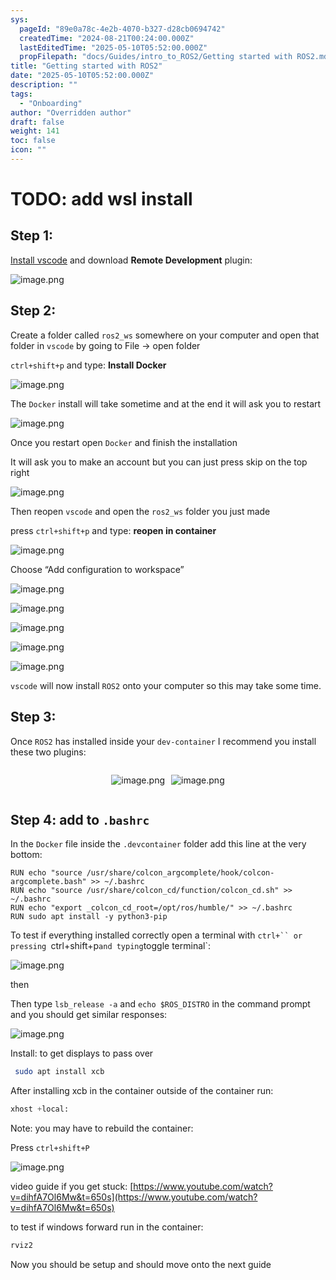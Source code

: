 ```yaml
---
sys:
  pageId: "89e0a78c-4e2b-4070-b327-d28cb0694742"
  createdTime: "2024-08-21T00:24:00.000Z"
  lastEditedTime: "2025-05-10T05:52:00.000Z"
  propFilepath: "docs/Guides/intro_to_ROS2/Getting started with ROS2.md"
title: "Getting started with ROS2"
date: "2025-05-10T05:52:00.000Z"
description: ""
tags:
  - "Onboarding"
author: "Overridden author"
draft: false
weight: 141
toc: false
icon: ""
---
```


# TODO: add wsl install

## Step 1:

[Install vscode](https://code.visualstudio.com/download) and download **Remote Development** plugin:

![image.png](https://prod-files-secure.s3.us-west-2.amazonaws.com/d518164a-d88e-44d1-a4ee-3adb3bd8bce0/efb52993-1881-4a40-b95e-6f020334f022/image.png?X-Amz-Algorithm=AWS4-HMAC-SHA256&X-Amz-Content-Sha256=UNSIGNED-PAYLOAD&X-Amz-Credential=ASIAZI2LB4667OJAR7AM%2F20250512%2Fus-west-2%2Fs3%2Faws4_request&X-Amz-Date=20250512T121600Z&X-Amz-Expires=3600&X-Amz-Security-Token=IQoJb3JpZ2luX2VjECwaCXVzLXdlc3QtMiJIMEYCIQDfggcUENHlWsq5LPNpcRm6fOcKvR52j2vZxuqkuYpMsQIhAMeAs1qejwuot%2B%2BKjgOqmn8CxGPWgbqTgB5DAnvt%2Fk6jKogECNX%2F%2F%2F%2F%2F%2F%2F%2F%2F%2FwEQABoMNjM3NDIzMTgzODA1IgykMg8Gerx2zc1QbEQq3AMJhNuHk1bJWLUs0wCQxU%2FfAIzwwxRGWfyzvg%2BrpXEhlPXxE%2FyIM4%2BMsWiM5TEerOccEPR%2BNwzpaCeKzR2E9T6%2Bvk%2BOcW3qdHuefdE%2F0hNCxn5fCemNavuBcddRkdpE1xHhO9UWjJO46jOzkOEhE7MLpLPibS7%2BkBO52WsMflvOLoR5D6AcNx9xGQIq7Sfqx5IKM%2BpLKCvJOecoNc4A8ncMAlGTDQxrD%2BueYX3bgepv8dHxGo0XjGabJjFEZdrvHmgKLQninpSRWVHyuEhnn7v%2BmxEJyroo8lkj%2BidzKLlV%2F%2Bzbv5doHaHAc6wpO5ESnY2A2DPuM2e077drvAZzOsZzNH10%2FUi94Dpl0ouKmZMKFXAEa2wqmOYwxBAAoFXMM2419osBZugpouyPySkmKKuvg4qpSsJUuRkkQzUY6kXGWxLRJudHlpRG5pTKQVyCZyLFtuM0zt7auogCALADgQCmimvOoRkHSo1zddV9ZUnCyCvZUghSpFpPyGqkdSvoiAwK4U0ZcY6LwCBQacCuUyS7HapyFlwNQ1TZocJxk70EV0X%2FxRpt7LVUM9A6mhNluuVIoHhGQgftzEYrs4eV2OyYyz7L%2BZaRekZmDNand3rf87jYlsotAHIeoGuODzDEt4fBBjqkASMbDsOyuHLTM%2FS7jBKx0Xo4O1nUL2QVo6IaYoybcU20tojoqyVN%2BmtaB95OUeFz9GkJ0WUw5QRncDZld3UowvVAM%2F1wi%2FFB%2Bj%2Bs4w%2F1iBugaZ%2Bhi0TAEljGJlDdOCx%2BPw5iy3i3jwdc%2FOO0t6%2Fe9Wst1WBB21tnD641M7gbNyqzh6UEz5lzDjv3Zgi45qzJwBaXOkWDO559iOUWYjXfOteFYxYC&X-Amz-Signature=992261696aefc767516abef1ec5ef801bceea7499202502ca2a1c3e015b3f4ed&X-Amz-SignedHeaders=host&x-id=GetObject)

## Step 2:

Create a folder called `ros2_ws` somewhere on your computer and open that folder in `vscode` by going to File → open folder 

`ctrl+shift+p` and type: **Install Docker**

![image.png](https://prod-files-secure.s3.us-west-2.amazonaws.com/d518164a-d88e-44d1-a4ee-3adb3bd8bce0/2269dc0e-1cd5-47ff-bceb-c04ad9b2eab0/image.png?X-Amz-Algorithm=AWS4-HMAC-SHA256&X-Amz-Content-Sha256=UNSIGNED-PAYLOAD&X-Amz-Credential=ASIAZI2LB4667OJAR7AM%2F20250512%2Fus-west-2%2Fs3%2Faws4_request&X-Amz-Date=20250512T121600Z&X-Amz-Expires=3600&X-Amz-Security-Token=IQoJb3JpZ2luX2VjECwaCXVzLXdlc3QtMiJIMEYCIQDfggcUENHlWsq5LPNpcRm6fOcKvR52j2vZxuqkuYpMsQIhAMeAs1qejwuot%2B%2BKjgOqmn8CxGPWgbqTgB5DAnvt%2Fk6jKogECNX%2F%2F%2F%2F%2F%2F%2F%2F%2F%2FwEQABoMNjM3NDIzMTgzODA1IgykMg8Gerx2zc1QbEQq3AMJhNuHk1bJWLUs0wCQxU%2FfAIzwwxRGWfyzvg%2BrpXEhlPXxE%2FyIM4%2BMsWiM5TEerOccEPR%2BNwzpaCeKzR2E9T6%2Bvk%2BOcW3qdHuefdE%2F0hNCxn5fCemNavuBcddRkdpE1xHhO9UWjJO46jOzkOEhE7MLpLPibS7%2BkBO52WsMflvOLoR5D6AcNx9xGQIq7Sfqx5IKM%2BpLKCvJOecoNc4A8ncMAlGTDQxrD%2BueYX3bgepv8dHxGo0XjGabJjFEZdrvHmgKLQninpSRWVHyuEhnn7v%2BmxEJyroo8lkj%2BidzKLlV%2F%2Bzbv5doHaHAc6wpO5ESnY2A2DPuM2e077drvAZzOsZzNH10%2FUi94Dpl0ouKmZMKFXAEa2wqmOYwxBAAoFXMM2419osBZugpouyPySkmKKuvg4qpSsJUuRkkQzUY6kXGWxLRJudHlpRG5pTKQVyCZyLFtuM0zt7auogCALADgQCmimvOoRkHSo1zddV9ZUnCyCvZUghSpFpPyGqkdSvoiAwK4U0ZcY6LwCBQacCuUyS7HapyFlwNQ1TZocJxk70EV0X%2FxRpt7LVUM9A6mhNluuVIoHhGQgftzEYrs4eV2OyYyz7L%2BZaRekZmDNand3rf87jYlsotAHIeoGuODzDEt4fBBjqkASMbDsOyuHLTM%2FS7jBKx0Xo4O1nUL2QVo6IaYoybcU20tojoqyVN%2BmtaB95OUeFz9GkJ0WUw5QRncDZld3UowvVAM%2F1wi%2FFB%2Bj%2Bs4w%2F1iBugaZ%2Bhi0TAEljGJlDdOCx%2BPw5iy3i3jwdc%2FOO0t6%2Fe9Wst1WBB21tnD641M7gbNyqzh6UEz5lzDjv3Zgi45qzJwBaXOkWDO559iOUWYjXfOteFYxYC&X-Amz-Signature=40a80a5d700b221b1fea8d416d3a393474e039f26ba1fa8d27ce4f3f3bbb9a6d&X-Amz-SignedHeaders=host&x-id=GetObject)

The `Docker` install will take sometime and at the end it will ask you to restart

![image.png](https://prod-files-secure.s3.us-west-2.amazonaws.com/d518164a-d88e-44d1-a4ee-3adb3bd8bce0/ed233f78-be33-4b1f-b89c-9c346c0e961e/image.png?X-Amz-Algorithm=AWS4-HMAC-SHA256&X-Amz-Content-Sha256=UNSIGNED-PAYLOAD&X-Amz-Credential=ASIAZI2LB4667OJAR7AM%2F20250512%2Fus-west-2%2Fs3%2Faws4_request&X-Amz-Date=20250512T121600Z&X-Amz-Expires=3600&X-Amz-Security-Token=IQoJb3JpZ2luX2VjECwaCXVzLXdlc3QtMiJIMEYCIQDfggcUENHlWsq5LPNpcRm6fOcKvR52j2vZxuqkuYpMsQIhAMeAs1qejwuot%2B%2BKjgOqmn8CxGPWgbqTgB5DAnvt%2Fk6jKogECNX%2F%2F%2F%2F%2F%2F%2F%2F%2F%2FwEQABoMNjM3NDIzMTgzODA1IgykMg8Gerx2zc1QbEQq3AMJhNuHk1bJWLUs0wCQxU%2FfAIzwwxRGWfyzvg%2BrpXEhlPXxE%2FyIM4%2BMsWiM5TEerOccEPR%2BNwzpaCeKzR2E9T6%2Bvk%2BOcW3qdHuefdE%2F0hNCxn5fCemNavuBcddRkdpE1xHhO9UWjJO46jOzkOEhE7MLpLPibS7%2BkBO52WsMflvOLoR5D6AcNx9xGQIq7Sfqx5IKM%2BpLKCvJOecoNc4A8ncMAlGTDQxrD%2BueYX3bgepv8dHxGo0XjGabJjFEZdrvHmgKLQninpSRWVHyuEhnn7v%2BmxEJyroo8lkj%2BidzKLlV%2F%2Bzbv5doHaHAc6wpO5ESnY2A2DPuM2e077drvAZzOsZzNH10%2FUi94Dpl0ouKmZMKFXAEa2wqmOYwxBAAoFXMM2419osBZugpouyPySkmKKuvg4qpSsJUuRkkQzUY6kXGWxLRJudHlpRG5pTKQVyCZyLFtuM0zt7auogCALADgQCmimvOoRkHSo1zddV9ZUnCyCvZUghSpFpPyGqkdSvoiAwK4U0ZcY6LwCBQacCuUyS7HapyFlwNQ1TZocJxk70EV0X%2FxRpt7LVUM9A6mhNluuVIoHhGQgftzEYrs4eV2OyYyz7L%2BZaRekZmDNand3rf87jYlsotAHIeoGuODzDEt4fBBjqkASMbDsOyuHLTM%2FS7jBKx0Xo4O1nUL2QVo6IaYoybcU20tojoqyVN%2BmtaB95OUeFz9GkJ0WUw5QRncDZld3UowvVAM%2F1wi%2FFB%2Bj%2Bs4w%2F1iBugaZ%2Bhi0TAEljGJlDdOCx%2BPw5iy3i3jwdc%2FOO0t6%2Fe9Wst1WBB21tnD641M7gbNyqzh6UEz5lzDjv3Zgi45qzJwBaXOkWDO559iOUWYjXfOteFYxYC&X-Amz-Signature=3671802acf34496843b3240361ca9150b4fcddb42e42cd1f3c9a8ce526156ca7&X-Amz-SignedHeaders=host&x-id=GetObject)

Once you restart open `Docker` and finish the installation

It will ask you to make an account but you can just press skip on the top right

![image.png](https://prod-files-secure.s3.us-west-2.amazonaws.com/d518164a-d88e-44d1-a4ee-3adb3bd8bce0/21010ad9-1659-4fd9-9f59-9932a09b2a3d/image.png?X-Amz-Algorithm=AWS4-HMAC-SHA256&X-Amz-Content-Sha256=UNSIGNED-PAYLOAD&X-Amz-Credential=ASIAZI2LB4667OJAR7AM%2F20250512%2Fus-west-2%2Fs3%2Faws4_request&X-Amz-Date=20250512T121600Z&X-Amz-Expires=3600&X-Amz-Security-Token=IQoJb3JpZ2luX2VjECwaCXVzLXdlc3QtMiJIMEYCIQDfggcUENHlWsq5LPNpcRm6fOcKvR52j2vZxuqkuYpMsQIhAMeAs1qejwuot%2B%2BKjgOqmn8CxGPWgbqTgB5DAnvt%2Fk6jKogECNX%2F%2F%2F%2F%2F%2F%2F%2F%2F%2FwEQABoMNjM3NDIzMTgzODA1IgykMg8Gerx2zc1QbEQq3AMJhNuHk1bJWLUs0wCQxU%2FfAIzwwxRGWfyzvg%2BrpXEhlPXxE%2FyIM4%2BMsWiM5TEerOccEPR%2BNwzpaCeKzR2E9T6%2Bvk%2BOcW3qdHuefdE%2F0hNCxn5fCemNavuBcddRkdpE1xHhO9UWjJO46jOzkOEhE7MLpLPibS7%2BkBO52WsMflvOLoR5D6AcNx9xGQIq7Sfqx5IKM%2BpLKCvJOecoNc4A8ncMAlGTDQxrD%2BueYX3bgepv8dHxGo0XjGabJjFEZdrvHmgKLQninpSRWVHyuEhnn7v%2BmxEJyroo8lkj%2BidzKLlV%2F%2Bzbv5doHaHAc6wpO5ESnY2A2DPuM2e077drvAZzOsZzNH10%2FUi94Dpl0ouKmZMKFXAEa2wqmOYwxBAAoFXMM2419osBZugpouyPySkmKKuvg4qpSsJUuRkkQzUY6kXGWxLRJudHlpRG5pTKQVyCZyLFtuM0zt7auogCALADgQCmimvOoRkHSo1zddV9ZUnCyCvZUghSpFpPyGqkdSvoiAwK4U0ZcY6LwCBQacCuUyS7HapyFlwNQ1TZocJxk70EV0X%2FxRpt7LVUM9A6mhNluuVIoHhGQgftzEYrs4eV2OyYyz7L%2BZaRekZmDNand3rf87jYlsotAHIeoGuODzDEt4fBBjqkASMbDsOyuHLTM%2FS7jBKx0Xo4O1nUL2QVo6IaYoybcU20tojoqyVN%2BmtaB95OUeFz9GkJ0WUw5QRncDZld3UowvVAM%2F1wi%2FFB%2Bj%2Bs4w%2F1iBugaZ%2Bhi0TAEljGJlDdOCx%2BPw5iy3i3jwdc%2FOO0t6%2Fe9Wst1WBB21tnD641M7gbNyqzh6UEz5lzDjv3Zgi45qzJwBaXOkWDO559iOUWYjXfOteFYxYC&X-Amz-Signature=c7abb7cb8c114e817fcd3f824a03fc466c166065b1f3291e01a5e20b6f2c8f01&X-Amz-SignedHeaders=host&x-id=GetObject)

Then reopen `vscode` and open the `ros2_ws` folder you just made

press `ctrl+shift+p` and type: **reopen in container**

![image.png](https://prod-files-secure.s3.us-west-2.amazonaws.com/d518164a-d88e-44d1-a4ee-3adb3bd8bce0/4e93b8c2-41ad-488c-8095-c74205196118/image.png?X-Amz-Algorithm=AWS4-HMAC-SHA256&X-Amz-Content-Sha256=UNSIGNED-PAYLOAD&X-Amz-Credential=ASIAZI2LB4667OJAR7AM%2F20250512%2Fus-west-2%2Fs3%2Faws4_request&X-Amz-Date=20250512T121600Z&X-Amz-Expires=3600&X-Amz-Security-Token=IQoJb3JpZ2luX2VjECwaCXVzLXdlc3QtMiJIMEYCIQDfggcUENHlWsq5LPNpcRm6fOcKvR52j2vZxuqkuYpMsQIhAMeAs1qejwuot%2B%2BKjgOqmn8CxGPWgbqTgB5DAnvt%2Fk6jKogECNX%2F%2F%2F%2F%2F%2F%2F%2F%2F%2FwEQABoMNjM3NDIzMTgzODA1IgykMg8Gerx2zc1QbEQq3AMJhNuHk1bJWLUs0wCQxU%2FfAIzwwxRGWfyzvg%2BrpXEhlPXxE%2FyIM4%2BMsWiM5TEerOccEPR%2BNwzpaCeKzR2E9T6%2Bvk%2BOcW3qdHuefdE%2F0hNCxn5fCemNavuBcddRkdpE1xHhO9UWjJO46jOzkOEhE7MLpLPibS7%2BkBO52WsMflvOLoR5D6AcNx9xGQIq7Sfqx5IKM%2BpLKCvJOecoNc4A8ncMAlGTDQxrD%2BueYX3bgepv8dHxGo0XjGabJjFEZdrvHmgKLQninpSRWVHyuEhnn7v%2BmxEJyroo8lkj%2BidzKLlV%2F%2Bzbv5doHaHAc6wpO5ESnY2A2DPuM2e077drvAZzOsZzNH10%2FUi94Dpl0ouKmZMKFXAEa2wqmOYwxBAAoFXMM2419osBZugpouyPySkmKKuvg4qpSsJUuRkkQzUY6kXGWxLRJudHlpRG5pTKQVyCZyLFtuM0zt7auogCALADgQCmimvOoRkHSo1zddV9ZUnCyCvZUghSpFpPyGqkdSvoiAwK4U0ZcY6LwCBQacCuUyS7HapyFlwNQ1TZocJxk70EV0X%2FxRpt7LVUM9A6mhNluuVIoHhGQgftzEYrs4eV2OyYyz7L%2BZaRekZmDNand3rf87jYlsotAHIeoGuODzDEt4fBBjqkASMbDsOyuHLTM%2FS7jBKx0Xo4O1nUL2QVo6IaYoybcU20tojoqyVN%2BmtaB95OUeFz9GkJ0WUw5QRncDZld3UowvVAM%2F1wi%2FFB%2Bj%2Bs4w%2F1iBugaZ%2Bhi0TAEljGJlDdOCx%2BPw5iy3i3jwdc%2FOO0t6%2Fe9Wst1WBB21tnD641M7gbNyqzh6UEz5lzDjv3Zgi45qzJwBaXOkWDO559iOUWYjXfOteFYxYC&X-Amz-Signature=2de52156a3674fd0930d3db236b818be8c614e1f39304886546b5205fa2ea7d6&X-Amz-SignedHeaders=host&x-id=GetObject)

Choose “Add configuration to workspace”

![image.png](https://prod-files-secure.s3.us-west-2.amazonaws.com/d518164a-d88e-44d1-a4ee-3adb3bd8bce0/9560b282-5060-4989-ba37-97e7b2c22476/image.png?X-Amz-Algorithm=AWS4-HMAC-SHA256&X-Amz-Content-Sha256=UNSIGNED-PAYLOAD&X-Amz-Credential=ASIAZI2LB4667OJAR7AM%2F20250512%2Fus-west-2%2Fs3%2Faws4_request&X-Amz-Date=20250512T121600Z&X-Amz-Expires=3600&X-Amz-Security-Token=IQoJb3JpZ2luX2VjECwaCXVzLXdlc3QtMiJIMEYCIQDfggcUENHlWsq5LPNpcRm6fOcKvR52j2vZxuqkuYpMsQIhAMeAs1qejwuot%2B%2BKjgOqmn8CxGPWgbqTgB5DAnvt%2Fk6jKogECNX%2F%2F%2F%2F%2F%2F%2F%2F%2F%2FwEQABoMNjM3NDIzMTgzODA1IgykMg8Gerx2zc1QbEQq3AMJhNuHk1bJWLUs0wCQxU%2FfAIzwwxRGWfyzvg%2BrpXEhlPXxE%2FyIM4%2BMsWiM5TEerOccEPR%2BNwzpaCeKzR2E9T6%2Bvk%2BOcW3qdHuefdE%2F0hNCxn5fCemNavuBcddRkdpE1xHhO9UWjJO46jOzkOEhE7MLpLPibS7%2BkBO52WsMflvOLoR5D6AcNx9xGQIq7Sfqx5IKM%2BpLKCvJOecoNc4A8ncMAlGTDQxrD%2BueYX3bgepv8dHxGo0XjGabJjFEZdrvHmgKLQninpSRWVHyuEhnn7v%2BmxEJyroo8lkj%2BidzKLlV%2F%2Bzbv5doHaHAc6wpO5ESnY2A2DPuM2e077drvAZzOsZzNH10%2FUi94Dpl0ouKmZMKFXAEa2wqmOYwxBAAoFXMM2419osBZugpouyPySkmKKuvg4qpSsJUuRkkQzUY6kXGWxLRJudHlpRG5pTKQVyCZyLFtuM0zt7auogCALADgQCmimvOoRkHSo1zddV9ZUnCyCvZUghSpFpPyGqkdSvoiAwK4U0ZcY6LwCBQacCuUyS7HapyFlwNQ1TZocJxk70EV0X%2FxRpt7LVUM9A6mhNluuVIoHhGQgftzEYrs4eV2OyYyz7L%2BZaRekZmDNand3rf87jYlsotAHIeoGuODzDEt4fBBjqkASMbDsOyuHLTM%2FS7jBKx0Xo4O1nUL2QVo6IaYoybcU20tojoqyVN%2BmtaB95OUeFz9GkJ0WUw5QRncDZld3UowvVAM%2F1wi%2FFB%2Bj%2Bs4w%2F1iBugaZ%2Bhi0TAEljGJlDdOCx%2BPw5iy3i3jwdc%2FOO0t6%2Fe9Wst1WBB21tnD641M7gbNyqzh6UEz5lzDjv3Zgi45qzJwBaXOkWDO559iOUWYjXfOteFYxYC&X-Amz-Signature=a624fe8bc88d14e950ea66dfdadf0cc55b70284067ed3759b0c4f8d9f2544b5d&X-Amz-SignedHeaders=host&x-id=GetObject)

![image.png](https://prod-files-secure.s3.us-west-2.amazonaws.com/d518164a-d88e-44d1-a4ee-3adb3bd8bce0/2ee63f81-886b-48e8-a553-dc6e5eac99e4/image.png?X-Amz-Algorithm=AWS4-HMAC-SHA256&X-Amz-Content-Sha256=UNSIGNED-PAYLOAD&X-Amz-Credential=ASIAZI2LB4667OJAR7AM%2F20250512%2Fus-west-2%2Fs3%2Faws4_request&X-Amz-Date=20250512T121600Z&X-Amz-Expires=3600&X-Amz-Security-Token=IQoJb3JpZ2luX2VjECwaCXVzLXdlc3QtMiJIMEYCIQDfggcUENHlWsq5LPNpcRm6fOcKvR52j2vZxuqkuYpMsQIhAMeAs1qejwuot%2B%2BKjgOqmn8CxGPWgbqTgB5DAnvt%2Fk6jKogECNX%2F%2F%2F%2F%2F%2F%2F%2F%2F%2FwEQABoMNjM3NDIzMTgzODA1IgykMg8Gerx2zc1QbEQq3AMJhNuHk1bJWLUs0wCQxU%2FfAIzwwxRGWfyzvg%2BrpXEhlPXxE%2FyIM4%2BMsWiM5TEerOccEPR%2BNwzpaCeKzR2E9T6%2Bvk%2BOcW3qdHuefdE%2F0hNCxn5fCemNavuBcddRkdpE1xHhO9UWjJO46jOzkOEhE7MLpLPibS7%2BkBO52WsMflvOLoR5D6AcNx9xGQIq7Sfqx5IKM%2BpLKCvJOecoNc4A8ncMAlGTDQxrD%2BueYX3bgepv8dHxGo0XjGabJjFEZdrvHmgKLQninpSRWVHyuEhnn7v%2BmxEJyroo8lkj%2BidzKLlV%2F%2Bzbv5doHaHAc6wpO5ESnY2A2DPuM2e077drvAZzOsZzNH10%2FUi94Dpl0ouKmZMKFXAEa2wqmOYwxBAAoFXMM2419osBZugpouyPySkmKKuvg4qpSsJUuRkkQzUY6kXGWxLRJudHlpRG5pTKQVyCZyLFtuM0zt7auogCALADgQCmimvOoRkHSo1zddV9ZUnCyCvZUghSpFpPyGqkdSvoiAwK4U0ZcY6LwCBQacCuUyS7HapyFlwNQ1TZocJxk70EV0X%2FxRpt7LVUM9A6mhNluuVIoHhGQgftzEYrs4eV2OyYyz7L%2BZaRekZmDNand3rf87jYlsotAHIeoGuODzDEt4fBBjqkASMbDsOyuHLTM%2FS7jBKx0Xo4O1nUL2QVo6IaYoybcU20tojoqyVN%2BmtaB95OUeFz9GkJ0WUw5QRncDZld3UowvVAM%2F1wi%2FFB%2Bj%2Bs4w%2F1iBugaZ%2Bhi0TAEljGJlDdOCx%2BPw5iy3i3jwdc%2FOO0t6%2Fe9Wst1WBB21tnD641M7gbNyqzh6UEz5lzDjv3Zgi45qzJwBaXOkWDO559iOUWYjXfOteFYxYC&X-Amz-Signature=41f8310c00be83d09bd9eca2c38b8e3ba053fa7891811a99182cfae39441512e&X-Amz-SignedHeaders=host&x-id=GetObject)

![image.png](https://prod-files-secure.s3.us-west-2.amazonaws.com/d518164a-d88e-44d1-a4ee-3adb3bd8bce0/ae1580b2-b048-407e-aed9-b584224a7a04/image.png?X-Amz-Algorithm=AWS4-HMAC-SHA256&X-Amz-Content-Sha256=UNSIGNED-PAYLOAD&X-Amz-Credential=ASIAZI2LB4667OJAR7AM%2F20250512%2Fus-west-2%2Fs3%2Faws4_request&X-Amz-Date=20250512T121600Z&X-Amz-Expires=3600&X-Amz-Security-Token=IQoJb3JpZ2luX2VjECwaCXVzLXdlc3QtMiJIMEYCIQDfggcUENHlWsq5LPNpcRm6fOcKvR52j2vZxuqkuYpMsQIhAMeAs1qejwuot%2B%2BKjgOqmn8CxGPWgbqTgB5DAnvt%2Fk6jKogECNX%2F%2F%2F%2F%2F%2F%2F%2F%2F%2FwEQABoMNjM3NDIzMTgzODA1IgykMg8Gerx2zc1QbEQq3AMJhNuHk1bJWLUs0wCQxU%2FfAIzwwxRGWfyzvg%2BrpXEhlPXxE%2FyIM4%2BMsWiM5TEerOccEPR%2BNwzpaCeKzR2E9T6%2Bvk%2BOcW3qdHuefdE%2F0hNCxn5fCemNavuBcddRkdpE1xHhO9UWjJO46jOzkOEhE7MLpLPibS7%2BkBO52WsMflvOLoR5D6AcNx9xGQIq7Sfqx5IKM%2BpLKCvJOecoNc4A8ncMAlGTDQxrD%2BueYX3bgepv8dHxGo0XjGabJjFEZdrvHmgKLQninpSRWVHyuEhnn7v%2BmxEJyroo8lkj%2BidzKLlV%2F%2Bzbv5doHaHAc6wpO5ESnY2A2DPuM2e077drvAZzOsZzNH10%2FUi94Dpl0ouKmZMKFXAEa2wqmOYwxBAAoFXMM2419osBZugpouyPySkmKKuvg4qpSsJUuRkkQzUY6kXGWxLRJudHlpRG5pTKQVyCZyLFtuM0zt7auogCALADgQCmimvOoRkHSo1zddV9ZUnCyCvZUghSpFpPyGqkdSvoiAwK4U0ZcY6LwCBQacCuUyS7HapyFlwNQ1TZocJxk70EV0X%2FxRpt7LVUM9A6mhNluuVIoHhGQgftzEYrs4eV2OyYyz7L%2BZaRekZmDNand3rf87jYlsotAHIeoGuODzDEt4fBBjqkASMbDsOyuHLTM%2FS7jBKx0Xo4O1nUL2QVo6IaYoybcU20tojoqyVN%2BmtaB95OUeFz9GkJ0WUw5QRncDZld3UowvVAM%2F1wi%2FFB%2Bj%2Bs4w%2F1iBugaZ%2Bhi0TAEljGJlDdOCx%2BPw5iy3i3jwdc%2FOO0t6%2Fe9Wst1WBB21tnD641M7gbNyqzh6UEz5lzDjv3Zgi45qzJwBaXOkWDO559iOUWYjXfOteFYxYC&X-Amz-Signature=e033864f49ba376577275e1e21faaf938631fd66dd3d3cae915f1116c73a39f6&X-Amz-SignedHeaders=host&x-id=GetObject)

![image.png](https://prod-files-secure.s3.us-west-2.amazonaws.com/d518164a-d88e-44d1-a4ee-3adb3bd8bce0/53255b28-f75e-430f-b9e3-c0ac8577e42b/image.png?X-Amz-Algorithm=AWS4-HMAC-SHA256&X-Amz-Content-Sha256=UNSIGNED-PAYLOAD&X-Amz-Credential=ASIAZI2LB4667OJAR7AM%2F20250512%2Fus-west-2%2Fs3%2Faws4_request&X-Amz-Date=20250512T121600Z&X-Amz-Expires=3600&X-Amz-Security-Token=IQoJb3JpZ2luX2VjECwaCXVzLXdlc3QtMiJIMEYCIQDfggcUENHlWsq5LPNpcRm6fOcKvR52j2vZxuqkuYpMsQIhAMeAs1qejwuot%2B%2BKjgOqmn8CxGPWgbqTgB5DAnvt%2Fk6jKogECNX%2F%2F%2F%2F%2F%2F%2F%2F%2F%2FwEQABoMNjM3NDIzMTgzODA1IgykMg8Gerx2zc1QbEQq3AMJhNuHk1bJWLUs0wCQxU%2FfAIzwwxRGWfyzvg%2BrpXEhlPXxE%2FyIM4%2BMsWiM5TEerOccEPR%2BNwzpaCeKzR2E9T6%2Bvk%2BOcW3qdHuefdE%2F0hNCxn5fCemNavuBcddRkdpE1xHhO9UWjJO46jOzkOEhE7MLpLPibS7%2BkBO52WsMflvOLoR5D6AcNx9xGQIq7Sfqx5IKM%2BpLKCvJOecoNc4A8ncMAlGTDQxrD%2BueYX3bgepv8dHxGo0XjGabJjFEZdrvHmgKLQninpSRWVHyuEhnn7v%2BmxEJyroo8lkj%2BidzKLlV%2F%2Bzbv5doHaHAc6wpO5ESnY2A2DPuM2e077drvAZzOsZzNH10%2FUi94Dpl0ouKmZMKFXAEa2wqmOYwxBAAoFXMM2419osBZugpouyPySkmKKuvg4qpSsJUuRkkQzUY6kXGWxLRJudHlpRG5pTKQVyCZyLFtuM0zt7auogCALADgQCmimvOoRkHSo1zddV9ZUnCyCvZUghSpFpPyGqkdSvoiAwK4U0ZcY6LwCBQacCuUyS7HapyFlwNQ1TZocJxk70EV0X%2FxRpt7LVUM9A6mhNluuVIoHhGQgftzEYrs4eV2OyYyz7L%2BZaRekZmDNand3rf87jYlsotAHIeoGuODzDEt4fBBjqkASMbDsOyuHLTM%2FS7jBKx0Xo4O1nUL2QVo6IaYoybcU20tojoqyVN%2BmtaB95OUeFz9GkJ0WUw5QRncDZld3UowvVAM%2F1wi%2FFB%2Bj%2Bs4w%2F1iBugaZ%2Bhi0TAEljGJlDdOCx%2BPw5iy3i3jwdc%2FOO0t6%2Fe9Wst1WBB21tnD641M7gbNyqzh6UEz5lzDjv3Zgi45qzJwBaXOkWDO559iOUWYjXfOteFYxYC&X-Amz-Signature=515c7eb39f197c0b93b2f61844a6ec31d9a723a3198a4b73c3deae6b17f035b1&X-Amz-SignedHeaders=host&x-id=GetObject)

![image.png](https://prod-files-secure.s3.us-west-2.amazonaws.com/d518164a-d88e-44d1-a4ee-3adb3bd8bce0/7c562767-5af9-4ffb-97d1-327bcdf4ee00/image.png?X-Amz-Algorithm=AWS4-HMAC-SHA256&X-Amz-Content-Sha256=UNSIGNED-PAYLOAD&X-Amz-Credential=ASIAZI2LB4667OJAR7AM%2F20250512%2Fus-west-2%2Fs3%2Faws4_request&X-Amz-Date=20250512T121600Z&X-Amz-Expires=3600&X-Amz-Security-Token=IQoJb3JpZ2luX2VjECwaCXVzLXdlc3QtMiJIMEYCIQDfggcUENHlWsq5LPNpcRm6fOcKvR52j2vZxuqkuYpMsQIhAMeAs1qejwuot%2B%2BKjgOqmn8CxGPWgbqTgB5DAnvt%2Fk6jKogECNX%2F%2F%2F%2F%2F%2F%2F%2F%2F%2FwEQABoMNjM3NDIzMTgzODA1IgykMg8Gerx2zc1QbEQq3AMJhNuHk1bJWLUs0wCQxU%2FfAIzwwxRGWfyzvg%2BrpXEhlPXxE%2FyIM4%2BMsWiM5TEerOccEPR%2BNwzpaCeKzR2E9T6%2Bvk%2BOcW3qdHuefdE%2F0hNCxn5fCemNavuBcddRkdpE1xHhO9UWjJO46jOzkOEhE7MLpLPibS7%2BkBO52WsMflvOLoR5D6AcNx9xGQIq7Sfqx5IKM%2BpLKCvJOecoNc4A8ncMAlGTDQxrD%2BueYX3bgepv8dHxGo0XjGabJjFEZdrvHmgKLQninpSRWVHyuEhnn7v%2BmxEJyroo8lkj%2BidzKLlV%2F%2Bzbv5doHaHAc6wpO5ESnY2A2DPuM2e077drvAZzOsZzNH10%2FUi94Dpl0ouKmZMKFXAEa2wqmOYwxBAAoFXMM2419osBZugpouyPySkmKKuvg4qpSsJUuRkkQzUY6kXGWxLRJudHlpRG5pTKQVyCZyLFtuM0zt7auogCALADgQCmimvOoRkHSo1zddV9ZUnCyCvZUghSpFpPyGqkdSvoiAwK4U0ZcY6LwCBQacCuUyS7HapyFlwNQ1TZocJxk70EV0X%2FxRpt7LVUM9A6mhNluuVIoHhGQgftzEYrs4eV2OyYyz7L%2BZaRekZmDNand3rf87jYlsotAHIeoGuODzDEt4fBBjqkASMbDsOyuHLTM%2FS7jBKx0Xo4O1nUL2QVo6IaYoybcU20tojoqyVN%2BmtaB95OUeFz9GkJ0WUw5QRncDZld3UowvVAM%2F1wi%2FFB%2Bj%2Bs4w%2F1iBugaZ%2Bhi0TAEljGJlDdOCx%2BPw5iy3i3jwdc%2FOO0t6%2Fe9Wst1WBB21tnD641M7gbNyqzh6UEz5lzDjv3Zgi45qzJwBaXOkWDO559iOUWYjXfOteFYxYC&X-Amz-Signature=63f2f870043806abe9a1fbe29279933ac92b1e2b01f09117a405c23616eabceb&X-Amz-SignedHeaders=host&x-id=GetObject)

`vscode` will now install `ROS2` onto your computer so this may take some time.

## Step 3:

Once `ROS2` has installed inside your `dev-container` I recommend you install these two plugins:

<div style="display: flex;flex-direction: row; column-gap:10px; max-width: 630px;justify-content: center;">
<div>

![image.png](https://prod-files-secure.s3.us-west-2.amazonaws.com/d518164a-d88e-44d1-a4ee-3adb3bd8bce0/3fc3d550-5a54-4ba1-ba6b-faa01cdb7369/image.png?X-Amz-Algorithm=AWS4-HMAC-SHA256&X-Amz-Content-Sha256=UNSIGNED-PAYLOAD&X-Amz-Credential=ASIAZI2LB466RZXY4BIR%2F20250512%2Fus-west-2%2Fs3%2Faws4_request&X-Amz-Date=20250512T121604Z&X-Amz-Expires=3600&X-Amz-Security-Token=IQoJb3JpZ2luX2VjECwaCXVzLXdlc3QtMiJHMEUCID%2FcwzSI7BOFdjwlxYrZnoxnmp1kFzQVuDZp1h6wGYDYAiEAyyFC10bzP7vvHFGe%2Fp34JlOhIuMc283hZcivWYxqN6IqiAQI1f%2F%2F%2F%2F%2F%2F%2F%2F%2F%2FARAAGgw2Mzc0MjMxODM4MDUiDH4setBsBHBQibzVgSrcAyeFqcczZqPLG9WwnszVdPm7kBkn8tO1j9mjgKW6zCISDlcT7COWZBmbN11tp%2BABCbJtTpKzTFE16mb4wDXj3gLtraxH8K8JU7cX1UWWrkx90ac2MmBDpG6K9vqMIveZCWzgoqPmdWaMVLvcosf%2F58TSy%2BleXKwyDGw1jpibJzpjoE4XfNiA9EI3eBhWbkFKul2ZvBZJcwPi4WUuG87XYTGSUUjHXzMJyH804fcehTvJN6mHOzSCBzpHUYnaWtSxY7F7O6Hwv3cEOz8hPMNb%2BV6OtcDNmL5eAfvWbdrpd%2FPw5Y%2BGUP5IvkgJYbbEWsO42vP%2FD80mAuv2EvtYWhKIyNnYYa81mtStZ1klMfLKd0ep0ofRDmGBmqzLEjG47fKKgS0HNC%2FZ2mwVVyQL%2B2tw5QsQpbxTFIzr8zjvAUxYa31ym%2FeMZUIBxR6mq0JMpfDipER4BJdWb0tvFT48EZyW9Sf%2Fojs2%2FXStqUFwrf%2FHzLpl1vVTqa0AJnNw4sgScg8YvorFCfu9%2BGcXh6tdFZNUydT3K3mBxwtM98QT8cO%2BmJ3ni3W16B90%2B1Jdp30VXnLwBZ0B%2BoYDR%2BTwzoGRnjiqBTmlHke569lO3hxdb%2BP0Sk1aVyFjDmdpKimJ2Me3MNS3h8EGOqUBZ8NTy34Fzq7Wgz4q6S9l9PI3zvs1o6Jkq1bfM9nRCUMFGYepp1EIEjs3m5kuAygFqJVfJWpEmwRd59rVIp%2F%2FrYo5Te2xK800MWa3LLCrWPQtNnTXAJaZ78w5%2BtHlOdd%2BHFuTwChfNd66iyhajj0K%2FssJ8Fd8dKYeeh6l%2FZOUmCmeWb4a%2FcCEJp0Aalwpav0FFvDA85a%2BKCEUjBWsskDJyJet8hWB&X-Amz-Signature=be6bed32961ed790352e3009e3d03b43f56ea46565c0f03cca719ff6cec641dd&X-Amz-SignedHeaders=host&x-id=GetObject)

</div>
<div>

![image.png](https://prod-files-secure.s3.us-west-2.amazonaws.com/d518164a-d88e-44d1-a4ee-3adb3bd8bce0/d994cc66-13c2-4093-a5a3-f84cf4601a82/image.png?X-Amz-Algorithm=AWS4-HMAC-SHA256&X-Amz-Content-Sha256=UNSIGNED-PAYLOAD&X-Amz-Credential=ASIAZI2LB466Q67CLFJ3%2F20250512%2Fus-west-2%2Fs3%2Faws4_request&X-Amz-Date=20250512T121606Z&X-Amz-Expires=3600&X-Amz-Security-Token=IQoJb3JpZ2luX2VjECwaCXVzLXdlc3QtMiJIMEYCIQDJyosmH3cMXCsaD4iE4E%2FkWPJoJGWsEYAg1F33a0ERAgIhAP3zCFEl4KNEW09f0LonmlfiThih30SC2J%2Fa4pwia9jlKogECNX%2F%2F%2F%2F%2F%2F%2F%2F%2F%2FwEQABoMNjM3NDIzMTgzODA1IgxKCGTw9T%2FYzM3sjy4q3ANKZhm%2Bhz6kz6W5CwwqFPrQB4cg8xVS3wqM6cttURe0g0CG8HaXwHl00vQ%2FuhZ%2F7xJX2MUC%2F6J436sfWjR3oKQroBAHie34RxPkpSo7tzrp7%2BscQUSVCslyT%2F17YmPEUw8YDx5EHwRkNzusOkeXNw1lzO7eqPm6B9DY62k7eyUE7urPySBLRF3WUFJbqeMrYRZhOgxmdSgY9g7rQKvLeO4avwA0DrXpcYIXj%2FpZGS%2F58AcLu4mDbbC5z33RwFO8%2BgZ6KBJj6d9zxwYXMsoBBFdmhPVLkYfIbate%2F1td2WfQ3PcXLM3vHxZbasmexOmpg7WEKmJrSelPB9uLulKa1oM5cXd%2BLKdRFHE18Vb6AqK%2B7fXt5Dgg3KuiANJPXQuJRHdpTM%2BtQRJDqZ6cTx3B33EWgP5PQZFK5aOQRvpbUpT5DX6tRZMmCs7jdNpVf%2BYLSMH86kgQ8bSNkXIXCwz2BpAfPn%2BxN6HYJ9EBbJBQl1toBF3mfrvLwHaJ0y853T4t8aM22grqJ2iZMvC%2FQHRnfVwgnHxI11%2B3HnznY%2BIDU4c4%2FN5melFIUkQnSkeoTB9oHJWPY4UWpH7eINDqFFECaaGLdd1yysrdWzZWn0TOix9IYFMFJODd6djwh4RckzD0t4fBBjqkAYeo3kUVgrhIyTG0KTLxfc05CPLPvfcj%2BmCZ7i8I4EmcwNSFWSuqda1UZSWZ9pNpiFhspdBaiOBaedrVgnRhpxeBZgOejFrAs63smVu5zXNSWvtTFE3jBJmtohtwL2o8007GmS5zwH7CpQJoCv6l2o14ZGz3lRXPvqNGQbl6dESos7J9%2FzeHgNza%2FKedv1hNSottolFE33o66MD30n4Uzy%2FA92Ne&X-Amz-Signature=e721f8476bb64668730bccc14f0e1593ae4ff25c1a20af08094e2d9e5c31431a&X-Amz-SignedHeaders=host&x-id=GetObject)

</div>
</div>

## Step 4: add to `.bashrc`

In the `Docker` file inside the `.devcontainer` folder add this line at the very bottom: 

```docker
RUN echo "source /usr/share/colcon_argcomplete/hook/colcon-argcomplete.bash" >> ~/.bashrc
RUN echo "source /usr/share/colcon_cd/function/colcon_cd.sh" >> ~/.bashrc
RUN echo "export _colcon_cd_root=/opt/ros/humble/" >> ~/.bashrc
RUN sudo apt install -y python3-pip 
```

To test if everything installed correctly open a terminal with `ctrl+`` or pressing `ctrl+shift+p` and typing `toggle terminal`:

![image.png](https://prod-files-secure.s3.us-west-2.amazonaws.com/d518164a-d88e-44d1-a4ee-3adb3bd8bce0/6a4943d8-b04e-4c02-9a58-775f3384d1a5/image.png?X-Amz-Algorithm=AWS4-HMAC-SHA256&X-Amz-Content-Sha256=UNSIGNED-PAYLOAD&X-Amz-Credential=ASIAZI2LB4667OJAR7AM%2F20250512%2Fus-west-2%2Fs3%2Faws4_request&X-Amz-Date=20250512T121600Z&X-Amz-Expires=3600&X-Amz-Security-Token=IQoJb3JpZ2luX2VjECwaCXVzLXdlc3QtMiJIMEYCIQDfggcUENHlWsq5LPNpcRm6fOcKvR52j2vZxuqkuYpMsQIhAMeAs1qejwuot%2B%2BKjgOqmn8CxGPWgbqTgB5DAnvt%2Fk6jKogECNX%2F%2F%2F%2F%2F%2F%2F%2F%2F%2FwEQABoMNjM3NDIzMTgzODA1IgykMg8Gerx2zc1QbEQq3AMJhNuHk1bJWLUs0wCQxU%2FfAIzwwxRGWfyzvg%2BrpXEhlPXxE%2FyIM4%2BMsWiM5TEerOccEPR%2BNwzpaCeKzR2E9T6%2Bvk%2BOcW3qdHuefdE%2F0hNCxn5fCemNavuBcddRkdpE1xHhO9UWjJO46jOzkOEhE7MLpLPibS7%2BkBO52WsMflvOLoR5D6AcNx9xGQIq7Sfqx5IKM%2BpLKCvJOecoNc4A8ncMAlGTDQxrD%2BueYX3bgepv8dHxGo0XjGabJjFEZdrvHmgKLQninpSRWVHyuEhnn7v%2BmxEJyroo8lkj%2BidzKLlV%2F%2Bzbv5doHaHAc6wpO5ESnY2A2DPuM2e077drvAZzOsZzNH10%2FUi94Dpl0ouKmZMKFXAEa2wqmOYwxBAAoFXMM2419osBZugpouyPySkmKKuvg4qpSsJUuRkkQzUY6kXGWxLRJudHlpRG5pTKQVyCZyLFtuM0zt7auogCALADgQCmimvOoRkHSo1zddV9ZUnCyCvZUghSpFpPyGqkdSvoiAwK4U0ZcY6LwCBQacCuUyS7HapyFlwNQ1TZocJxk70EV0X%2FxRpt7LVUM9A6mhNluuVIoHhGQgftzEYrs4eV2OyYyz7L%2BZaRekZmDNand3rf87jYlsotAHIeoGuODzDEt4fBBjqkASMbDsOyuHLTM%2FS7jBKx0Xo4O1nUL2QVo6IaYoybcU20tojoqyVN%2BmtaB95OUeFz9GkJ0WUw5QRncDZld3UowvVAM%2F1wi%2FFB%2Bj%2Bs4w%2F1iBugaZ%2Bhi0TAEljGJlDdOCx%2BPw5iy3i3jwdc%2FOO0t6%2Fe9Wst1WBB21tnD641M7gbNyqzh6UEz5lzDjv3Zgi45qzJwBaXOkWDO559iOUWYjXfOteFYxYC&X-Amz-Signature=45decfaa807f3dc6877ac438c47e9933e2017a3ace1f60d7282b73bae42da876&X-Amz-SignedHeaders=host&x-id=GetObject)

then 

Then type `lsb_release -a` and `echo $ROS_DISTRO` in the command prompt and you should get similar responses:

![image.png](https://prod-files-secure.s3.us-west-2.amazonaws.com/d518164a-d88e-44d1-a4ee-3adb3bd8bce0/3e635dec-a805-4e85-8b9e-d000e5b71a4e/image.png?X-Amz-Algorithm=AWS4-HMAC-SHA256&X-Amz-Content-Sha256=UNSIGNED-PAYLOAD&X-Amz-Credential=ASIAZI2LB4667OJAR7AM%2F20250512%2Fus-west-2%2Fs3%2Faws4_request&X-Amz-Date=20250512T121600Z&X-Amz-Expires=3600&X-Amz-Security-Token=IQoJb3JpZ2luX2VjECwaCXVzLXdlc3QtMiJIMEYCIQDfggcUENHlWsq5LPNpcRm6fOcKvR52j2vZxuqkuYpMsQIhAMeAs1qejwuot%2B%2BKjgOqmn8CxGPWgbqTgB5DAnvt%2Fk6jKogECNX%2F%2F%2F%2F%2F%2F%2F%2F%2F%2FwEQABoMNjM3NDIzMTgzODA1IgykMg8Gerx2zc1QbEQq3AMJhNuHk1bJWLUs0wCQxU%2FfAIzwwxRGWfyzvg%2BrpXEhlPXxE%2FyIM4%2BMsWiM5TEerOccEPR%2BNwzpaCeKzR2E9T6%2Bvk%2BOcW3qdHuefdE%2F0hNCxn5fCemNavuBcddRkdpE1xHhO9UWjJO46jOzkOEhE7MLpLPibS7%2BkBO52WsMflvOLoR5D6AcNx9xGQIq7Sfqx5IKM%2BpLKCvJOecoNc4A8ncMAlGTDQxrD%2BueYX3bgepv8dHxGo0XjGabJjFEZdrvHmgKLQninpSRWVHyuEhnn7v%2BmxEJyroo8lkj%2BidzKLlV%2F%2Bzbv5doHaHAc6wpO5ESnY2A2DPuM2e077drvAZzOsZzNH10%2FUi94Dpl0ouKmZMKFXAEa2wqmOYwxBAAoFXMM2419osBZugpouyPySkmKKuvg4qpSsJUuRkkQzUY6kXGWxLRJudHlpRG5pTKQVyCZyLFtuM0zt7auogCALADgQCmimvOoRkHSo1zddV9ZUnCyCvZUghSpFpPyGqkdSvoiAwK4U0ZcY6LwCBQacCuUyS7HapyFlwNQ1TZocJxk70EV0X%2FxRpt7LVUM9A6mhNluuVIoHhGQgftzEYrs4eV2OyYyz7L%2BZaRekZmDNand3rf87jYlsotAHIeoGuODzDEt4fBBjqkASMbDsOyuHLTM%2FS7jBKx0Xo4O1nUL2QVo6IaYoybcU20tojoqyVN%2BmtaB95OUeFz9GkJ0WUw5QRncDZld3UowvVAM%2F1wi%2FFB%2Bj%2Bs4w%2F1iBugaZ%2Bhi0TAEljGJlDdOCx%2BPw5iy3i3jwdc%2FOO0t6%2Fe9Wst1WBB21tnD641M7gbNyqzh6UEz5lzDjv3Zgi45qzJwBaXOkWDO559iOUWYjXfOteFYxYC&X-Amz-Signature=ba6012583e504d1e15c2a6139a26624f7ef9e64d135e7c1d8f026b83eedac88f&X-Amz-SignedHeaders=host&x-id=GetObject)

Install:  to get displays to pass over

```bash
 sudo apt install xcb
```

After installing xcb in the container outside of the container run:

```python
xhost +local:
```

Note: you may have to rebuild the container:

Press `ctrl+shift+P`

![image.png](https://prod-files-secure.s3.us-west-2.amazonaws.com/d518164a-d88e-44d1-a4ee-3adb3bd8bce0/6c2be660-2618-4c38-9c26-53554f7a0b7b/image.png?X-Amz-Algorithm=AWS4-HMAC-SHA256&X-Amz-Content-Sha256=UNSIGNED-PAYLOAD&X-Amz-Credential=ASIAZI2LB4667OJAR7AM%2F20250512%2Fus-west-2%2Fs3%2Faws4_request&X-Amz-Date=20250512T121600Z&X-Amz-Expires=3600&X-Amz-Security-Token=IQoJb3JpZ2luX2VjECwaCXVzLXdlc3QtMiJIMEYCIQDfggcUENHlWsq5LPNpcRm6fOcKvR52j2vZxuqkuYpMsQIhAMeAs1qejwuot%2B%2BKjgOqmn8CxGPWgbqTgB5DAnvt%2Fk6jKogECNX%2F%2F%2F%2F%2F%2F%2F%2F%2F%2FwEQABoMNjM3NDIzMTgzODA1IgykMg8Gerx2zc1QbEQq3AMJhNuHk1bJWLUs0wCQxU%2FfAIzwwxRGWfyzvg%2BrpXEhlPXxE%2FyIM4%2BMsWiM5TEerOccEPR%2BNwzpaCeKzR2E9T6%2Bvk%2BOcW3qdHuefdE%2F0hNCxn5fCemNavuBcddRkdpE1xHhO9UWjJO46jOzkOEhE7MLpLPibS7%2BkBO52WsMflvOLoR5D6AcNx9xGQIq7Sfqx5IKM%2BpLKCvJOecoNc4A8ncMAlGTDQxrD%2BueYX3bgepv8dHxGo0XjGabJjFEZdrvHmgKLQninpSRWVHyuEhnn7v%2BmxEJyroo8lkj%2BidzKLlV%2F%2Bzbv5doHaHAc6wpO5ESnY2A2DPuM2e077drvAZzOsZzNH10%2FUi94Dpl0ouKmZMKFXAEa2wqmOYwxBAAoFXMM2419osBZugpouyPySkmKKuvg4qpSsJUuRkkQzUY6kXGWxLRJudHlpRG5pTKQVyCZyLFtuM0zt7auogCALADgQCmimvOoRkHSo1zddV9ZUnCyCvZUghSpFpPyGqkdSvoiAwK4U0ZcY6LwCBQacCuUyS7HapyFlwNQ1TZocJxk70EV0X%2FxRpt7LVUM9A6mhNluuVIoHhGQgftzEYrs4eV2OyYyz7L%2BZaRekZmDNand3rf87jYlsotAHIeoGuODzDEt4fBBjqkASMbDsOyuHLTM%2FS7jBKx0Xo4O1nUL2QVo6IaYoybcU20tojoqyVN%2BmtaB95OUeFz9GkJ0WUw5QRncDZld3UowvVAM%2F1wi%2FFB%2Bj%2Bs4w%2F1iBugaZ%2Bhi0TAEljGJlDdOCx%2BPw5iy3i3jwdc%2FOO0t6%2Fe9Wst1WBB21tnD641M7gbNyqzh6UEz5lzDjv3Zgi45qzJwBaXOkWDO559iOUWYjXfOteFYxYC&X-Amz-Signature=49f0e37d895a6cb643a21e1a04b1a2133b71805e60d64b7728c876607d766284&X-Amz-SignedHeaders=host&x-id=GetObject)

video guide if you get stuck: [https://www.youtube.com/watch?v=dihfA7Ol6Mw&t=650s](https://www.youtube.com/watch?v=dihfA7Ol6Mw&t=650s)

to test if windows forward run in the container:

```bash
rviz2
```

Now you should be setup and should move onto the next guide 
